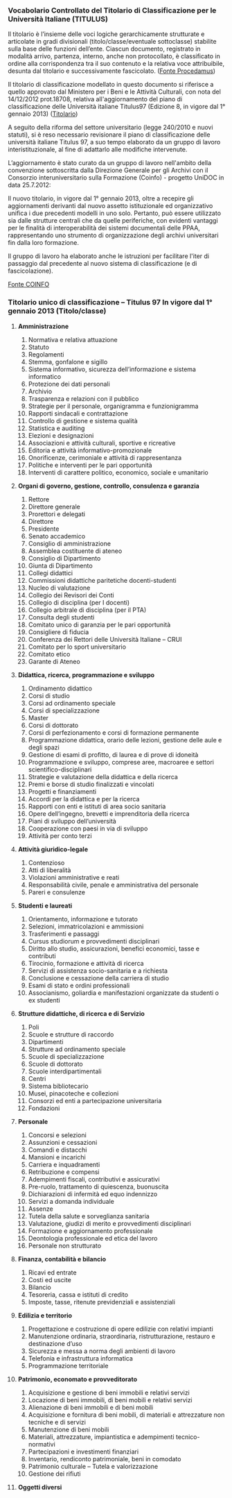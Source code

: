 ### Vocabolario Controllato del Titolario di Classificazione per le Università Italiane (TITULUS)

Il titolario è l’insieme delle voci logiche gerarchicamente strutturate e articolate in gradi divisionali (titolo/classe/eventuale sottoclasse) stabilite sulla base delle funzioni dell’ente. Ciascun documento, registrato in modalità arrivo, partenza, interno, anche non protocollato, è classificato in ordine alla corrispondenza tra il suo contenuto e la relativa voce attribuibile, desunta dal titolario e successivamente fascicolato. ([Fonte Procedamus](http://www.procedamus.it/))

Il titolario di classificazione modellato in questo documento si riferisce a quello approvato dal Ministero per i Beni e le Attività Culturali, con nota del 14/12/2012 prot.18708, relativa all'aggiornamento del piano di classificazione delle Università italiane Titulus97 (Edizione 8, in vigore dal 1° gennaio 2013) ([Titolario](http://unidoc.coinfo.net/joomla/titolario2013/DGA%20-%20Approvazione%20titolario%202012.pdf))

A seguito della riforma del settore universitario (legge 240/2010 e nuovi statuti), si è reso necessario revisionare il piano di classificazione delle università italiane Titulus 97, a suo tempo elaborato da un gruppo di lavoro interistituzionale, al fine di adattarlo alle modifiche intervenute.

L’aggiornamento è stato curato da un gruppo di lavoro nell'ambito della convenzione sottoscritta dalla Direzione Generale per gli Archivi con il Consorzio interuniversitario sulla Formazione (Coinfo) - progetto UniDOC in data 25.7.2012:

Il nuovo titolario, in vigore dal 1° gennaio 2013, oltre a recepire gli aggiornamenti derivanti dal nuovo assetto istituzionale ed organizzativo unifica i due precedenti modelli in uno solo. Pertanto, può essere utilizzato sia dalle strutture centrali che da quelle periferiche, con evidenti vantaggi per le finalità di interoperabilità dei sistemi documentali delle PPAA, rappresentando uno strumento di organizzazione degli archivi universitari fin dalla loro formazione.

Il gruppo di lavoro ha elaborato anche le  istruzioni per facilitare l'iter di passaggio dal precedente al nuovo sistema di classificazione (e di fascicolazione).

[Fonte COINFO](http://unidoc.coinfo.net/joomla/titolario2013/)

### Titolario unico di classificazione – Titulus 97 In vigore dal 1° gennaio 2013 (Titolo/classe)

1.  **Amministrazione**
    1. Normativa e relativa attuazione
    2.   Statuto
    3.   Regolamenti
    4.	 Stemma, gonfalone e sigillo
    5.	 Sistema informativo, sicurezza dell’informazione e sistema informatico
    6.	 Protezione dei dati personali
    7.	 Archivio
    8.	 Trasparenza e relazioni con il pubblico
    9.	 Strategie per il personale, organigramma e funzionigramma
    10.	 Rapporti sindacali e contrattazione
    11.	 Controllo di gestione e sistema qualità
    12.	 Statistica e auditing
    13.	 Elezioni e designazioni
    14.	 Associazioni e attività culturali, sportive e ricreative
    15.	 Editoria e attività informativo-promozionale
    16.	 Onorificenze, cerimoniale e attività di rappresentanza
    17.	 Politiche e interventi per le pari opportunità
    18.	 Interventi di carattere politico, economico, sociale e umanitario


2.  **Organi di governo, gestione, controllo, consulenza e garanzia**
    1.	Rettore
    2.	Direttore generale
    3.	Prorettori e delegati
    4.	Direttore   
    5.	Presidente
    6.	Senato accademico
    7.	Consiglio di amministrazione
    8.	Assemblea costituente di ateneo
    9.	Consiglio di Dipartimento
    10.	 Giunta di Dipartimento
    11.	 Collegi didattici
    12.	 Commissioni didattiche paritetiche docenti-studenti
    13.	 Nucleo di valutazione
    14.	 Collegio dei Revisori dei Conti
    15.	 Collegio di disciplina (per I docenti)
    16.	 Collegio arbitrale di disciplina (per il PTA)
    17.	 Consulta degli studenti
    18.	 Comitato unico di garanzia per le pari opportunità
    19.	 Consigliere di fiducia
    20.	 Conferenza dei Rettori delle Università Italiane – CRUI
    21.	 Comitato per lo sport universitario
    22.	 Comitato etico
    23.	 Garante di Ateneo


3.  **Didattica, ricerca, programmazione e sviluppo**
    1.  Ordinamento didattico
    2.  Corsi di studio
    3.  Corsi ad ordinamento speciale
    4.  Corsi di specializzazione
    5.  Master
    6.  Corsi di dottorato
    7.  Corsi di perfezionamento e corsi di formazione permanente
    8.  Programmazione didattica, orario delle lezioni, gestione delle aule e degli spazi
    9.  Gestione di esami di profitto, di laurea e di prove di idoneità
    10.  Programmazione e sviluppo, comprese aree, macroaree e settori scientifico-disciplinari
    11.  Strategie e valutazione della didattica e della ricerca
    12.  Premi e borse di studio finalizzati e vincolati
    13.	 Progetti e finanziamenti
    14.	 Accordi per la didattica e per la ricerca
    15.	 Rapporti con enti e istituti di area socio sanitaria
    16.	 Opere dell’ingegno, brevetti e imprenditoria della ricerca
    17.	 Piani di sviluppo dell’università
    18.	 Cooperazione con paesi in via di sviluppo
    19.	 Attività per conto terzi

4.  **Attività giuridico-legale**
    1.	Contenzioso
    2.	Atti di liberalità
	3.	Violazioni amministrative e reati
	4.	Responsabilità civile, penale e amministrativa del personale
	5.	Pareri e consulenze

5.  **Studenti e laureati**
	1.	Orientamento, informazione e tutorato
	2.	Selezioni, immatricolazioni e ammissioni
	3.	Trasferimenti e passaggi
	4.	Cursus studiorum e provvedimenti disciplinari
	5.	Diritto allo studio, assicurazioni, benefici economici, tasse e contributi
	6.	Tirocinio, formazione e attività di ricerca
	7.	Servizi di assistenza socio-sanitaria e a richiesta
	8.	Conclusione e cessazione della carriera di studio
	9.	Esami di stato e ordini professionali
	10.	Associanismo, goliardia e manifestazioni organizzate da studenti o ex studenti


6.  **Strutture didattiche, di ricerca e di Servizio**
	1.	Poli
	2.	Scuole e strutture di raccordo
	3.	Dipartimenti
	4.	Strutture ad ordinamento speciale
	5.	Scuole di specializzazione
	6.	Scuole di dottorato
	7.	Scuole interdipartimentali
	8.	Centri
	9.	Sistema bibliotecario
	10.	Musei, pinacoteche e collezioni
	11.	Consorzi ed enti a partecipazione universitaria
	12.	Fondazioni


7.	**Personale**
	1.	Concorsi e selezioni
	2.	Assunzioni e cessazioni
	3.	Comandi e distacchi
	4.	Mansioni e incarichi
	5.	Carriera e inquadramenti
	6.	Retribuzione e compensi
	7.	Adempimenti fiscali, contributivi e assicurativi
	8.	Pre-ruolo, trattamento di quiescenza, buonuscita
	9.	Dichiarazioni di infermità ed equo indennizzo
	10.	Servizi a domanda individuale
	11.	Assenze
	12.	Tutela della salute e sorveglianza sanitaria
	13.	Valutazione, giudizi di merito e provvedimenti disciplinari
	14.	Formazione e aggiornamento professionale
	15.	Deontologia professionale ed etica del lavoro
	16.	Personale non strutturato


8.	**Finanza, contabilità e bilancio**
	1.	Ricavi ed entrate
	2.	Costi ed uscite
	3.	Bilancio
	4.	Tesoreria, cassa e istituti di credito
	5.	Imposte, tasse, ritenute previdenziali e assistenziali


9.	**Edilizia e territorio**
	1.	Progettazione e costruzione di opere edilizie con relativi impianti
	2.	Manutenzione ordinaria, straordinaria, ristrutturazione, restauro e destinazione d’uso
	3.	Sicurezza e messa a norma degli ambienti di lavoro
	4.	Telefonia e infrastruttura informatica
	5.	Programmazione territoriale

10.	**Patrimonio, economato e provveditorato**
	1.	Acquisizione e gestione di beni immobili e relativi servizi
	2.	Locazione di beni immobili, di beni mobili e relativi servizi
	3.	Alienazione di beni immobili e di beni mobili
	4.	Acquisizione e fornitura di beni mobili, di materiali e attrezzature non tecniche e di servizi
	5.	Manutenzione di beni mobili
	6.	Materiali, attrezzature, impiantistica e adempimenti tecnico-normativi
	7.	Partecipazioni e investimenti finanziari
	8.	Inventario, rendiconto patrimoniale, beni in comodato
	9.	Patrimonio culturale – Tutela e valorizzazione
	10.	Gestione dei rifiuti

11. **Oggetti diversi**
